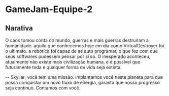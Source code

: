 # GameJam-Equipe-2

## Narativa
O caos tomou conta do mundo, guerras e mais guerras destruiram a humanidade. aquilo que conhecemos hoje em dia como VirtualDestroyer foi o ultimato.
a robótica foi capaz de se auto programar, o que fez com que seus softwares pudessem pensar por si só. O inesperado aconteceu, atualmente não existe mais
civilização humana, e é possível que futuramente toda e qualquer forma de vida seja extinta.

-- Skyller, você tem uma missão. implantamos você neste planeta para que possa conquistar um novo fluxo de energia, garanta que nosso progresso seja contínuo. 
Contamos com você.
